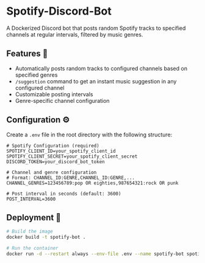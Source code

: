 # Spotify-Discord-Bot

A Dockerized Discord bot that posts random Spotify tracks to specified channels at regular intervals, filtered by music genres.

## Features 🎵

- Automatically posts random tracks to configured channels based on specified genres
- `/suggestion` command to get an instant music suggestion in any configured channel
- Customizable posting intervals
- Genre-specific channel configuration

## Configuration ⚙️

Create a `.env` file in the root directory with the following structure:

```env
# Spotify Configuration (required)
SPOTIFY_CLIENT_ID=your_spotify_client_id
SPOTIFY_CLIENT_SECRET=your_spotify_client_secret
DISCORD_TOKEN=your_discord_bot_token

# Channel and genre configuration
# Format: CHANNEL_ID:GENRE,CHANNEL_ID:GENRE,...
CHANNEL_GENRES=123456789:pop OR eighties,987654321:rock OR punk

# Post interval in seconds (default: 3600)
POST_INTERVAL=3600
```

## Deployment 🚀

```bash
# Build the image
docker build -t spotify-bot .

# Run the container
docker run -d --restart always --env-file .env --name spotify-bot spotify-bot
```